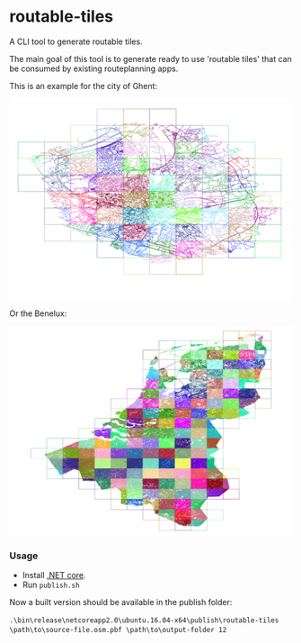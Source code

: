 # routable-tiles

A CLI tool to generate routable tiles.

The main goal of this tool is to generate ready to use 'routable tiles' that can be consumed by existing routeplanning apps.

This is an example for the city of Ghent:

![Image of tiles for ghent](gent.png)

Or the Benelux:

![Image of tiles for ghent](benelux.png)

### Usage

- Install [.NET core]().
- Run ```publish.sh```

Now a built version should be available in the publish folder:

```.\bin\release\netcoreapp2.0\ubuntu.16.04-x64\publish\routable-tiles \path\to\source-file.osm.pbf \path\to\output-folder 12```
